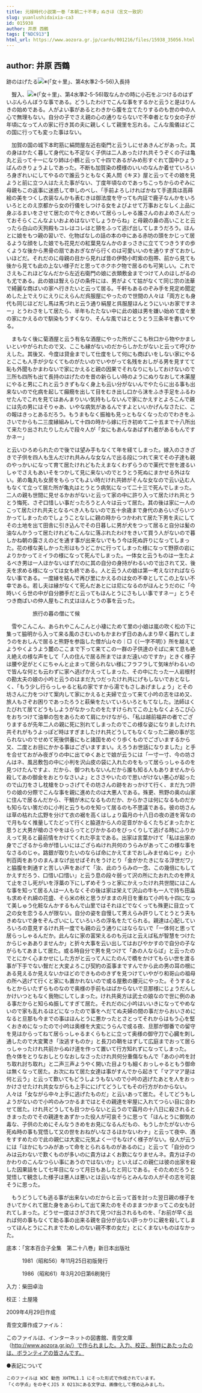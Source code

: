 ```yaml
---
title: 元禄時代小説第一巻「本朝二十不孝」ぬきほ（言文一致訳）
slug: yuanlushidaixia-ca3
id: 015938
author: 井原 西鶴
tags: ["NDC913"]
html_url: https://www.aozora.gr.jp/cards/001216/files/15938_35056.html
---
```


## author: 井原 西鶴

跡のはげたる![※(「女＋里」、第4水準2-5-56)](https://www.aozora.gr.jp/cards/001216/files/../../../gaiji/2-05/2-05-56.png)入長持



　聟入、![※(「女＋里」、第4水準2-5-56)](https://www.aozora.gr.jp/cards/001216/files/../../../gaiji/2-05/2-05-56.png)取なんかの時に小石をぶつけるのはずいぶんらんぼうな事である。どうしたわけでこんな事をするかと云うと是はりんきの始めである。人がよい事があるとわきから腹を立てたりするのも世の中の人心で無理もない。自分の子でさえ親の心の通りならないで不幸者となり女の子が年頃になって人の家に行き其の夫に親しくして親里を忘れる。こんな風儀はどこの国に行っても変った事はない。

　加賀の国の城下本町筋に絹問屋左近右衛門と云うしにせあきんどがあった。其の身はかたく暮して身代にも不足なく子供は二人あったけれ共そうぞくの子は亀丸と云って十一になり姉は小鶴と云って十四であるがみめ形すぐれて国中ひょうばんのきりょうよしであった。不断も加賀染の模様のいいのなんか着せていろいろ身ぎれいにしてやるので誰云うともなく美人問《キヌ》屋と云ってその娘を見ようと前に立つ人はたえた事がない、丁度年頃なのであっちこっちからのぞみに母親もこの返事に迷惑して申しのべし、「手前よろしければかねて手道具は高蒔絵の美をつくし衣装なんかも表むきは御法度を守っても内証で鹿子なんかをいろいろととのえ京都から女の行儀をしつける女をよびよせて万事おとなしく上品に身ぶるまいをさせて居たので今ときめいて居らっしゃる誰さんのおよめさんだっておそらくこんなよいおよめはないでしょうからね」と母親の鼻の高いことと云ったら白山の天狗殿もコレはコレはと頸をふって逃げ出してしまうだろう。ほんとに娘をもつ親の習いで、化物ばなしの話の本の中にある赤坊の頭をかじって居るような顔をした娘でも花見だの紅葉見なんかのまっさきに立ててつきうすの歩くような後から黒骨の扇であおぎながら行くのは可愛いいのを通りすぎておかしいほどだ。それだのに母親の目から見れば昔の伊勢小町紫の抱帯、前から見ても後から見ても此の上ない様子だと思ってホクホク物で居るのも可笑しい。これでさえもこれほどなんだから左近右衛門の娘に衣類敷金までつけて人のほしがるのも尤である。此の娘は聟えらびの条件には、男がよくて姑がなくて同じ宗の法華で綺麗な商ばいの家へ行きたいと云って居る。千軒もあるのぞみ手を見定め聞定めした上でえりにえりにえらんだ呉服屋にやったので世間の人々は「両方とも身代も同じほどだし馬は馬づれと云う通り絹屋と呉服屋ほんとうにいいお家ですネー」とうわさをして居たら、半年もたたない中に此の娘は男を嫌い始めて度々里の家にかえるので馴染もうすくなり、そんな風ではととうとう三条半を書いてやる。

　まもなく後に菊酒屋と云う有名な酒屋にやった所がここも秋口から物やかましいといやがられたので又、ここも縁がないのだからしかたがないと云って呼びかえした。其後又、今度は貸金までして仕度をして何にも商ばいをしない家にやるとここも人手が少なくてものがたいのでいやがって名残をおしがる男を見すてて恥も外聞もかまわないで家にかえると親の因果でそれなりにもしておけないので三所も四所も出て長持のはげたのを昔の新らしい時のようにぬりなおして木薬屋にやると男にこれと云うきずもなく身上も云い分がないんでやたらに出る事も出来ないので化病を起して癲癇を出して目をむき出し口から沫をふき手足をふるわせたんでこれを見てはあんまりいい気持もしないんで家にかえすとよろこんで親には先の男にはそりゃあ、いやな病気があるんですよといいかげんなさたに、この報はきっとあるだろう。もうまもなく振袖も見っともなくなったのでわきをふさいでからも二三度縁組みして十四の時から嫁に行き初めて二十五まで十八所出て来たり出されたりしたんで段々人が「女にもあんなあばずれ者があるもんですかネー」

と云いひろめられたので後では望み手もなくて年を経てしまった。嫁入のさきざきで子供を四人も生んだけれ共みんな女なんで出る段につれて来てその子達も親のやっかいになって育て居たけれどもたえまなくわずらうので薬代で世を渡るいしゃでさえもあいそをつかして見に来ないのでとうとう死ぬにまかせる外はない。弟の亀丸も女房をもらってもよい時だけれ共姉がそんな女なので云い込む人もなくて立って居た所が亀丸はとうとう病気になって二十三で死んでしまった。二人の親も世間に見せるかおがないと云って家の中に許り入って居たけれ共とうとう悔死、さぞ口惜しい事だったろうと人々は云って居た。其の後は家に一人のこって居たけれ共夫となるべき人もないので五十余歳まで身代のあらいざらいつかってしまったのでしょうことなしに親の時からつかわれて居た下男を夫にしてその土地を出て田舎に引き込んでその日暮しに男が犬をつって居ると自分は髪の油なんかうって居たけれどもこんなに落ぶれたわけをきいて買う人がないので暮しかね朝の露さえのどを通す事が出来ないでもう今は死ぬ許りになってしまった。花の様な美しかった形はもうどこかに行ってしまった様になって野原の岩によりかかってミイラの様になって死んでしまった。一体女と云うものは一生たよるべき男は一人ほかないはずだのに其の自分の身持がわるいので出されて又、後夫を求める様になっては女も終である。人と云う人の娘は第一考えなければならない事である。一度縁を結んで再び里にかえるのは女の不幸としてこの上ない不幸である。若し夫は縁がなくて死んだあとには尼になるのがほんとうだのに「今時いくら世の中が自分勝手だと云ってもほんとうにさもしい事ですネー」とうそつき商ばいの仲人屋もこれ丈はほんとうの事を云った。



　　　　　旅行の暮の僧にて候



　雪やこんこん、あられやこんこんと小褄にためて里の小娘は嵐の吹く松の下に集って脇明から入って来る風のさむいのもかまわず日のあんまり早く暮れてしまうのをおしんで居ると熊野を参詣した僧が山々の｜□《（一字不明）》所を越えてようやくようよう麓のここまで下って来てこの一群の子供達のそばに来て息も絶え絶えの様な声をして「人の住んで居る所まではまだ遠いのですか」ときく様子は腰や足がとくにちゃんと止まって居られない様にフラフラして気味がわるいので皆んな何とも云わずに家へ逃げかえってしまった、その中にたった一人岩根村の勘太夫の娘の小吟と云うのはまだ九つだったけれ共にげもしないでおとなしく、「もう少し行らっしゃると私の家ですから湯でもさしあげましょう」とその坊さんに力をつけて案内して家にかえると夫婦で立って来て小吟の志をほめ又、旅人もさぞお困りであったろうと萩柴をたいていろいろともてなした。法師はくたびれて居てどうもしようがなかったのをたすけられてこの上もなくよろこび心をおちつけて油単の包をあらためて肩にかけながら、「私は越前福井の者でござりまするが先年二人の親に死に別れてしまったのでこの様な姿になりましたけれ共それがもうよっぽど時はすぎましたけれ共どうしてもなくなった二親の事が忘られないのでせめて死後供養にもと諸国をめぐり歩くものでございまするから又、二度とお目にかかる事はございますまい。えろうお世話になりました」と手を合せておがみ夜ぎりの中に出てゆくあとで娘が云うには「一寸一寸、今の坊さんはネ、風呂敷包の中に小判を沢山皮の袋に入れたのをもって居らっしゃるのを見つけたんですよ、だから、御つれもないんだから誰も知る人もありませんから殺してあの御金をおとりなさいよ」とささやいたので思いがけない悪心が起ったので山刀をさし枕槍をひっさげてその坊さんの跡をおっかけて行く、まだ九つ許りの娘の分際でこんな事を親に進めたのは大悪人である。殊更、熊野の奥の山家に住んで居るんだから、干鯛が木になるものだか、からかさは何になるものだかも知らない筈だのに小判と云うものを知って居るのも不思議である。彼の坊さんは草の枯れた広野を分けて衣の裾を高くはしょり霜月の十八日の夜の道を宵なので月もなく推量してたどって行くと脇道から人の足音がかるくたちどまったかと思うと大男が槍のさやをはらってとびかかるのをびっくりして逃げる時にふりかえって見ると最前情をかけてくれた亭主である。出家は言葉かけて「私は出家の身でござるから命が惜しいにはござらぬけれ共何のうらみがあってこの様な事をなさるのじゃ。路銀が取りたいのならば命にかえてまでおしみませぬじゃ」と小判百両をありのまんまなげ出せばそれをうけとり「金がかたきになる浮世だワ」と脇腹を刺通すと苦しい声をあげて「汝、此のうらみの一念、この幾倍にもしてかえすだろう、口惜い口惜い」と云う息の段々弱って沢の所にたおれたのを押えて止をさし死がいを浮藁の下にしずめそうっと家にかえったけれ共世間にはこんな事を知って居る人は一人もなくその後は家は栄えて沢山の牛も一人で持ち田畠も求めそれ綿の花盛、そら米の秋と思うがままの月日を重ねて小吟も十四になって美しゅう化粧なんかするもんで山里ではそれほどでなくっても殊更に目立って之の女を恋うる人が限ない。自分の姿を自慢して男えらみ許りしてとうとう夫もきめないで身をぞんざいにしていろいろの浮名をたてられる。親達は心配していろいろの意見するけれ共一度でも親の云う通りにはならないで「一体何と思って居らっしゃるんだか。此んなに家の富栄えるのも元はと云えば私が智慧をつけたからじゃあありませんか」と折々大事を云い出してはおびやかすので自分の子ながらもてあまして居た。或る時自分で男を見つけて「あの人ならば」と云ったのでとにかく心まかせにした方がと云って人にたのんで橋をかけてもらい世を渡る事が下手でない聟だと大変よろこび契約の盃事まですんでから此の男の耳の根にある見えるか見えないかほどのできもののきずを見つけていやがり和哥山の祖母の所へ逃げて行くと家にも置かれないので或る屋敷の腰元にやった。そうするともとからいたずらものなので奥様の手前もはばからないで旦那様にじょうだんしかけいつともなく我物にしてしまった。けれ共奥方は武士の娘なので世に例のある事だからと知らぬ振してすぎて居た。それだのに小吟はいいきになってやめないので家も乱れるほどになったので事をへだてぬ夫婦の間の事だからおいさめになると旦那も今までの事はほんとうに悪かったとさとってそれからはもう心を堅くおきめになったので小吟は奥様を大変にうらんで或る夜、旦那が御番での留守を見はからってねて居らっしゃるまくらもとに立って奥様の御守刀で心臓を刺し通したので大変驚き「汝逃すものか」と長刀の鞘をはずして広庭までおって居らっしゃったけれ共前からぬけ道を作って置いて行方知れずになってしまった。色々体をとりなおしとりなおしなさったけれ共何分重傷なもんで「あの小吟を討ち取れ討ち取れ」と二声三声ようやく開いた目よりも細くおっしゃるともう御命は無くなって居た。お次にねて居た女達は事がすんでから起きて「マアマア是は何と云う」と云って歎いてもどうしようもないので小吟の逃げたあとを人をおっかけさせたけれ共女ながらも上手ににげてどうしてもその行方がわからない。人々は「女ながら中々上手に逃げたものだ」と云いあって居た。そしてどうもしようがないので小吟のみつかるまではとその親達を牢屋に入れてつらい目に合わせて居た。けれ共どうしても目つからないと云うので霜月の十八日に殺されるときまったのでその親達をあずかった役人が可哀そうに思って「ほんとうに御気の毒な、子供のためにそんなうきめをお見になるんだもの、もうしかたがないから死ぬ時の事も覚悟して又の世をおねがいなさるほかないわナ」と云って夜中、酒をすすめたので此の親仁は大変に元気よく一寸もなげく様子がない。役人が云うには「ほかにもつみがあって命をとられるものがあるのに」と云って「自分のつみは云わないで歎くものが多いのに貴方はよくお歎になりませんネ。貴方は子のかわりのこんなつらい事にあうのではないか」といえばこの親仁は彼の出家を殺した因果話をして七年目になって月日もあしたと同じである。そのためだろうと覚悟して観念した様子は悪人は悪いとは云いながらとみんなの人がその志を可哀そうに思った。

　もうどうしても逃る事が出来ないのだからと云って首を討った翌日親の様子をきいてかくれて居た身をあらわして出て来たのをそのままつかまってこの女も討れてしまった。どうせ一度はさがされて見つけ出されるものを、「お前が早く出れば何の事もなくて助る事の出来る親を自分が出ない許っかりに親を殺してしまってほんとうにこれまでためしのない親不孝の女だ」とにくまないものはなかった。













底本：「宮本百合子全集　第二十八巻」新日本出版社


　　　1981（昭和56）年11月25日初版発行

　　　1986（昭和61）年3月20日第6刷発行

入力：柴田卓治

校正：土屋隆

2009年4月29日作成

青空文庫作成ファイル：

このファイルは、インターネットの図書館、青空文庫（http://www.aozora.gr.jp/）で作られました。入力、校正、制作にあたったのは、ボランティアの皆さんです。











●表記について


	このファイルは W3C 勧告 XHTML1.1 にそった形式で作成されています。
	「くの字点」をのぞくJIS X 0213にある文字は、画像化して埋め込みました。